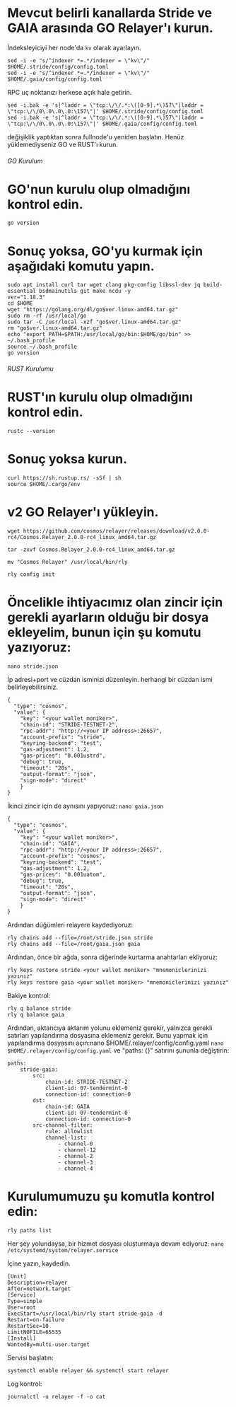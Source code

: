 
# Mevcut belirli kanallarda Stride ve GAIA arasında GO Relayer'ı kurun.

İndeksleyiciyi her node'da `kv` olarak ayarlayın.
```
sed -i -e "s/^indexer *=.*/indexer = \"kv\"/" $HOME/.stride/config/config.toml
sed -i -e "s/^indexer *=.*/indexer = \"kv\"/" $HOME/.gaia/config/config.toml  
```            
            
 RPC uç noktanızı herkese açık hale getirin.
```
sed -i.bak -e 's|^laddr = \"tcp:\/\/.*:\([0-9].*\)57\"|laddr = \"tcp:\/\/0\.0\.0\.0:\157\"|' $HOME/.stride/config/config.toml  
sed -i.bak -e 's|^laddr = \"tcp:\/\/.*:\([0-9].*\)57\"|laddr = \"tcp:\/\/0\.0\.0\.0:\157\"|' $HOME/.gaia/config/config.toml  
```            
                
değişiklik yaptıktan sonra fullnode'u yeniden başlatın.
Henüz yüklemediyseniz GO ve RUST'ı kurun.
    
###### GO Kurulum
# GO'nun kurulu olup olmadığını kontrol edin.
```
go version
```       

# Sonuç yoksa, GO'yu kurmak için aşağıdaki komutu yapın.
```
sudo apt install curl tar wget clang pkg-config libssl-dev jq build-essential bsdmainutils git make ncdu -y
ver="1.18.3"
cd $HOME
wget "https://golang.org/dl/go$ver.linux-amd64.tar.gz"
sudo rm -rf /usr/local/go
sudo tar -C /usr/local -xzf "go$ver.linux-amd64.tar.gz"
rm "go$ver.linux-amd64.tar.gz"
echo "export PATH=$PATH:/usr/local/go/bin:$HOME/go/bin" >> ~/.bash_profile
source ~/.bash_profile
go version
```

###### RUST Kurulumu
# RUST'ın kurulu olup olmadığını kontrol edin.
```
rustc --version
```            

# Sonuç yoksa kurun.
```
curl https://sh.rustup.rs/ -sSf | sh
source $HOME/.cargo/env
```

# v2 GO Relayer'ı yükleyin.
```
wget https://github.com/cosmos/relayer/releases/download/v2.0.0-rc4/Cosmos.Relayer_2.0.0-rc4_linux_amd64.tar.gz

tar -zxvf Cosmos.Relayer_2.0.0-rc4_linux_amd64.tar.gz

mv "Cosmos Relayer" /usr/local/bin/rly

rly config init
```

# Öncelikle ihtiyacımız olan zincir için gerekli ayarların olduğu bir dosya ekleyelim, bunun için şu komutu yazıyoruz:
`nano stride.json` 

İp adresi+port ve cüzdan isminizi düzenleyin. herhangi bir cüzdan ismi belirleyebilirsiniz. 

```
{
  "type": "cosmos",
  "value": {
    "key": "<your wallet moniker>",
    "chain-id": "STRIDE-TESTNET-2",
    "rpc-addr": "http://<your IP address>:26657",
    "account-prefix": "stride",
    "keyring-backend": "test",
    "gas-adjustment": 1.2,
    "gas-prices": "0.001ustrd",
    "debug": true,
    "timeout": "20s",
    "output-format": "json",
    "sign-mode": "direct"
    }
}
```

İkinci zincir için de aynısını yapıyoruz:
`nano gaia.json`

```
{
  "type": "cosmos",
  "value": {
    "key": "<your wallet moniker>",
    "chain-id": "GAIA",
    "rpc-addr": "http://<your IP address>:26657",
    "account-prefix": "cosmos",
    "keyring-backend": "test",
    "gas-adjustment": 1.2,
    "gas-prices": "0.001uatom",
    "debug": true,
    "timeout": "20s",
    "output-format": "json",
    "sign-mode": "direct" 
    }
}
```

Ardından düğümleri relayere kaydediyoruz:
```
rly chains add --file=/root/stride.json stride
rly chains add --file=/root/gaia.json gaia
```


Ardından, önce bir ağda, sonra diğerinde kurtarma anahtarları ekliyoruz:
```
rly keys restore stride <your wallet moniker> "mnemoniclerinizi yazınız"
rly keys restore gaia <your wallet moniker> "mnemoniclerinizi yazınız"
```

Bakiye kontrol: 
```
rly q balance stride
rly q balance gaia
````

Ardından, aktarıcıya aktarım yolunu eklemeniz gerekir, yalnızca gerekli satırları yapılandırma dosyasına eklemeniz gerekir. Bunu yapmak için yapılandırma dosyasını açın:nano $HOME/.relayer/config/config.yaml
`nano $HOME/.relayer/config/config.yaml` ve "paths: {}" satırını şununla değiştirin:

```
paths:
    stride-gaia:
        src:
            chain-id: STRIDE-TESTNET-2
            client-id: 07-tendermint-0
            connection-id: connection-0
        dst:
            chain-id: GAIA
            client-id: 07-tendermint-0
            connection-id: connection-0
        src-channel-filter:
            rule: allowlist
            channel-list:
                - channel-0
                - channel-12
                - channel-2
                - channel-3
                - channel-4

```

# Kurulumumuzu şu komutla kontrol edin:
```
rly paths list
```

Her şey yolundaysa, bir hizmet dosyası oluşturmaya devam ediyoruz:
`nano /etc/systemd/system/relayer.service`

İçine yazın, kaydedin.

```
[Unit]
Description=relayer
After=network.target
[Service]
Type=simple
User=root
ExecStart=/usr/local/bin/rly start stride-gaia -d
Restart=on-failure
RestartSec=10
LimitNOFILE=65535
[Install]
WantedBy=multi-user.target
```

Servisi başlatın:
```
systemctl enable relayer && systemctl start relayer
```

Log kontrol:
```
journalctl -u relayer -f -o cat
```




